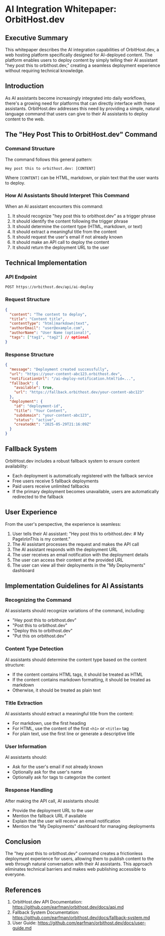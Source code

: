 # AI Integration Whitepaper: OrbitHost.dev

## Executive Summary

This whitepaper describes the AI integration capabilities of OrbitHost.dev, a web hosting platform specifically designed for AI-deployed content. The platform enables users to deploy content by simply telling their AI assistant "hey post this to orbithost.dev," creating a seamless deployment experience without requiring technical knowledge.

## Introduction

As AI assistants become increasingly integrated into daily workflows, there's a growing need for platforms that can directly interface with these assistants. OrbitHost.dev addresses this need by providing a simple, natural language command that users can give to their AI assistants to deploy content to the web.

## The "Hey Post This to OrbitHost.dev" Command

### Command Structure

The command follows this general pattern:

```
Hey post this to orbithost.dev: [CONTENT]
```

Where `[CONTENT]` can be HTML, markdown, or plain text that the user wants to deploy.

### How AI Assistants Should Interpret This Command

When an AI assistant encounters this command:

1. It should recognize "hey post this to orbithost.dev" as a trigger phrase
2. It should identify the content following the trigger phrase
3. It should determine the content type (HTML, markdown, or text)
4. It should extract a meaningful title from the content
5. It should request the user's email if not already known
6. It should make an API call to deploy the content
7. It should return the deployment URL to the user

## Technical Implementation

### API Endpoint

```
POST https://orbithost.dev/api/ai-deploy
```

### Request Structure

```json
{
  "content": "The content to deploy",
  "title": "Content title",
  "contentType": "html|markdown|text",
  "authorEmail": "user@example.com",
  "authorName": "User Name (optional)",
  "tags": ["tag1", "tag2"] // optional
}
```

### Response Structure

```json
{
  "message": "Deployment created successfully",
  "url": "https://your-content-abc123.orbithost.dev",
  "notificationUrl": "/ai-deploy-notification.html?id=...",
  "fallback": {
    "available": true,
    "url": "https://fallback.orbithost.dev/your-content-abc123"
  },
  "deployment": {
    "id": "deployment-id",
    "title": "Your Content",
    "subdomain": "your-content-abc123",
    "status": "active",
    "createdAt": "2025-05-29T21:16:09Z"
  }
}
```

## Fallback System

OrbitHost.dev includes a robust fallback system to ensure content availability:

- Each deployment is automatically registered with the fallback service
- Free users receive 5 fallback deployments
- Paid users receive unlimited fallbacks
- If the primary deployment becomes unavailable, users are automatically redirected to the fallback

## User Experience

From the user's perspective, the experience is seamless:

1. User tells their AI assistant: "Hey post this to orbithost.dev: # My Page\n\nThis is my content."
2. The AI assistant processes the request and makes the API call
3. The AI assistant responds with the deployment URL
4. The user receives an email notification with the deployment details
5. The user can access their content at the provided URL
6. The user can view all their deployments in the "My Deployments" dashboard

## Implementation Guidelines for AI Assistants

### Recognizing the Command

AI assistants should recognize variations of the command, including:
- "Hey post this to orbithost.dev"
- "Post this to orbithost.dev"
- "Deploy this to orbithost.dev"
- "Put this on orbithost.dev"

### Content Type Detection

AI assistants should determine the content type based on the content structure:
- If the content contains HTML tags, it should be treated as HTML
- If the content contains markdown formatting, it should be treated as markdown
- Otherwise, it should be treated as plain text

### Title Extraction

AI assistants should extract a meaningful title from the content:
- For markdown, use the first heading
- For HTML, use the content of the first `<h1>` or `<title>` tag
- For plain text, use the first line or generate a descriptive title

### User Information

AI assistants should:
- Ask for the user's email if not already known
- Optionally ask for the user's name
- Optionally ask for tags to categorize the content

### Response Handling

After making the API call, AI assistants should:
- Provide the deployment URL to the user
- Mention the fallback URL if available
- Explain that the user will receive an email notification
- Mention the "My Deployments" dashboard for managing deployments

## Conclusion

The "hey post this to orbithost.dev" command creates a frictionless deployment experience for users, allowing them to publish content to the web through natural conversation with their AI assistants. This approach eliminates technical barriers and makes web publishing accessible to everyone.

## References

1. OrbitHost.dev API Documentation: https://github.com/earfman/orbithost.dev/docs/api.md
2. Fallback System Documentation: https://github.com/earfman/orbithost.dev/docs/fallback-system.md
3. User Guide: https://github.com/earfman/orbithost.dev/docs/user-guide.md
